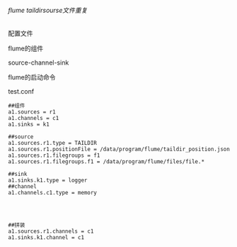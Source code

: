 ###### flume taildirsourse文件重复

配置文件

flume的组件

source-channel-sink

flume的启动命令

test.conf

```
##组件
a1.sources = r1
a1.channels = c1
a1.sinks = k1

##source
a1.sources.r1.type = TAILDIR
a1.sources.r1.positionFile = /data/program/flume/taildir_position.json
a1.sources.r1.filegroups = f1
a1.sources.r1.filegroups.f1 = /data/program/flume/files/file.*

##sink
a1.sinks.k1.type = logger
##channel
a1.channels.c1.type = memory




##拼装
a1.sources.r1.channels = c1
a1.sinks.k1.channel = c1


```

